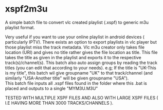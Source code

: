 # xspf2m3u
A simple batch file to convert vlc created playlist (.xspf) to generic m3u playlist format.

Very useful if you want to use your online playlist in android devices ( particularly IPTV).
There exists an option to export playlists in vlc player but those playlist miss the track metadata. 
Vlc m3u creator only takes file location (URI) and gives no title rather gives the file location as title.
This file takes the title as given in the playlist and exports it to the respective track(s)/channel(s).
This batch also auto assign groups by reading the track titles (you can edit that according to your needs).
e.g; If the title is "UK-This is my title", this batch wil give groupname "UK" to that track/channel (and similarly "USA-Another title" will be given groupname "USA").  
This batch file inputs all .xspf files found in the folder where this .bat is placed and outputs to a single "MYM3U.M3U"

TESTED WITH MULTIPLE XSPF FILES AND ALSO WITH LARGE XSPF FILES ( I.E HAVING MORE THAN 3000 TRACKS/CHANNELS ).
